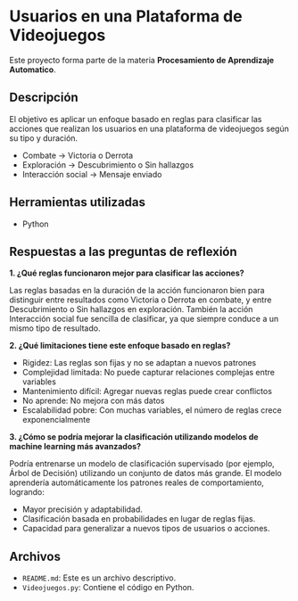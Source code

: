 # Usuarios en una Plataforma de Videojuegos

Este proyecto forma parte de la materia **Procesamiento de Aprendizaje Automatico**.

## Descripción

El objetivo es aplicar un enfoque basado en reglas para clasificar las acciones que realizan los usuarios en una plataforma de videojuegos según su tipo y duración.

- Combate → Victoria o Derrota
- Exploración → Descubrimiento o Sin hallazgos
- Interacción social → Mensaje enviado

## Herramientas utilizadas

- Python


## Respuestas a las preguntas de reflexión

**1. ¿Qué reglas funcionaron mejor para clasificar las acciones?**

Las reglas basadas en la duración de la acción funcionaron bien para distinguir entre resultados como Victoria o Derrota en combate, y entre Descubrimiento o Sin hallazgos en exploración.
También la acción Interacción social fue sencilla de clasificar, ya que siempre conduce a un mismo tipo de resultado.

**2. ¿Qué limitaciones tiene este enfoque basado en reglas?**
- Rigidez: Las reglas son fijas y no se adaptan a nuevos patrones
- Complejidad limitada: No puede capturar relaciones complejas entre variables
- Mantenimiento difícil: Agregar nuevas reglas puede crear conflictos
- No aprende: No mejora con más datos
- Escalabilidad pobre: Con muchas variables, el número de reglas crece exponencialmente

**3. ¿Cómo se podría mejorar la clasificación utilizando modelos de machine learning más avanzados?**

Podría entrenarse un modelo de clasificación supervisado (por ejemplo, Árbol de Decisión) utilizando un conjunto de datos más grande.
El modelo aprendería automáticamente los patrones reales de comportamiento, logrando:
- Mayor precisión y adaptabilidad.
- Clasificación basada en probabilidades en lugar de reglas fijas.
- Capacidad para generalizar a nuevos tipos de usuarios o acciones.

## Archivos

- `README.md`: Este es un archivo descriptivo.
- `Videojuegos.py`: Contiene el código en Python.
